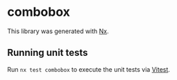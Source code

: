 # combobox

This library was generated with [Nx](https://nx.dev).

## Running unit tests

Run `nx test combobox` to execute the unit tests via [Vitest](https://vitest.dev/).
